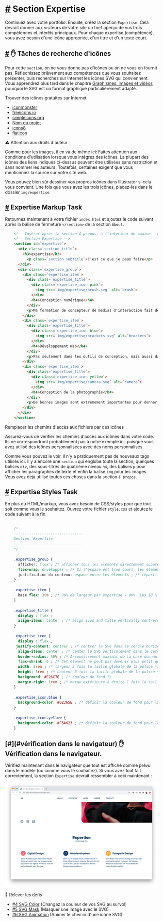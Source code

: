 [#](#section-expertise) Section Expertise
=========================================

Continuez avec votre portfolio. Ensuite, créez la section `Expertise`. Cela devrait donner aux visiteurs de votre site un bref aperçu de vos trois compétences et intérêts principaux. Pour chaque expertise (compétence), vous avez besoin d'une icône appropriée, d'un titre et d'un texte court.

[#](#icons-find-and-drop) :hand: Tâches de recherche d'icônes
---------------------------------------------------------------

Pour cette `section`, on ne vous donne pas d'icônes ou on ne vous en fournit pas. Réfléchissez brièvement aux compétences que vous souhaitez présenter, puis recherchez sur Internet les icônes SVG qui conviennent. Vous apprendrez plus tard dans le chapitre [Graphismes, images et vidéos](/guide/15_graphics_images_videos) pourquoi le SVG est un format graphique particulièrement adapté.

Trouver des icônes gratuites sur Internet

* [iconmonster](https://iconmonstr.com/)
* [freeicons.io](https://freeicons.io/)
* [simpleicons.org](https://simpleicons.org/)
* [Nom du projet](https://thenounproject.com/)
* [icons8](https://icons8.de/)
* [flaticon](https://www.flaticon.com/)

:warning: Attention aux droits d'auteur

Comme pour les images, il en va de même ici: Faites attention aux conditions d'utilisation lorsque vous intégrez des icônes. La plupart des icônes des liens indiqués ci-dessus peuvent être utilisées sans restriction et sans nommer les auteurs. Toutefois, certaines exigent que vous mentionniez la source sur votre site web.

Vous pouvez bien sûr dessiner vos propres icônes dans Illustrator si cela vous convient. Une fois que vous avez les trois icônes, placez-les dans le dossier `img/expertise`.

[#](#expertise-markup) Expertise Markup Task
-----------------------------------------------

Retournez maintenant à votre fichier `index.html` et ajoutez le code suivant après la balise de fermeture `</section>` de la section `About`.

```html
    <!-- Insérer après la section À propos, à l'intérieur de <main> -->
    <!-- Section Expertise -->
    <section id=`expertise`>
      <div class=`section_title`>
        <h3>expertise</h3>
          <p class=`section_subtitle`>C'est ce que je peux faire</p>
      </div>
      <div class=`expertise_group`>
        <div class=`expertise_item`>
          <div class=`expertise_title`>
            <div class=`expertise_icon pink`>
              <img src=`img/expertise/brush.svg` alt=`brush`>
            </div>
            <h4>Conception numérique</h4>
          </div>
          <p>Ma formation de concepteur de médias d'interaction fait de moi un concepteur professionnel de produits numériques. De l'idée initiale à la mise en service.</p>
        </div>
        <div class=`expertise_item`>
          <div class=`expertise_title`>
            <div class=`expertise_icon blue`>
              <img src=`img/expertise/brackets.svg` alt=`brackets`>
            </div>
            <h4>Développement Web</h4>
          </div>
          <p>Pas seulement dans les outils de conception, mais aussi dans le code, je me sens chez moi. Par conséquent, je suis également en mesure d'évaluer la faisabilité de mes conceptions</p>.
        </div>
        <div class=`expertise_item`>
          <div class=`expertise_title`>
            <div class=`expertise_icon yellow`>
              <img src=`img/expertise/camera.svg` alt=`camera`>
            </div>
            <h4>Conception de la photographie</h4>
          </div>
          <p>De bonnes images sont extrêmement importantes pour donner à un design une apparence de haute qualité. Dans cette optique, je produis souvent moi-même les images de mon travail.</p>
        </div>
      </div>
    </section>
```  

Remplacer les chemins d'accès aux fichiers par des icônes

Assurez-vous de vérifier les chemins d'accès aux icônes dans votre code. Ils ne correspondront probablement pas à notre exemple ici, puisque vous avez utilisé des icônes personnalisées avec des noms personnalisés.

Comme vous pouvez le voir, il n'y a pratiquement pas de nouveaux tags utilisés ici. Il y a encore une `section` qui englobe toute la section, quelques balises `div`, des sous-titres de quatrième niveau `h4`, des balises `p` pour afficher les paragraphes de texte et enfin la balise `img` pour les images. Vous avez déjà utilisé toutes ces choses dans la section `à propos`.

[#](#expertise-styles) Expertise Styles Task
-----------------------------------------------

En plus du HTML/markup, vous avez besoin de CSS/styles pour que tout soit comme vous le souhaitez. Ouvrez votre fichier `style.css` et ajoutez le code suivant à la fin.

```css

    /* 
    --------------------------------
    Section `Expertise
    --------------------------------
    */
    
    .expertise_group {
      afficher: flex ; /* afficher tous les éléments directement subordonnés les uns à côté des autres */
      flex-wrap: envelopper ; /* Si l'espace est trop court, les éléments peuvent s'envelopper sur une nouvelle ligne */
      justification du contenu: espace entre les éléments ; /* répartit automatiquement l'espace entre les éléments */
    }
    
    .expertise_item {
      base flex: 30% ; /* 30% de largeur par expertise = 90%. Les 10 % restants sont répartis entre les postes sous forme d'espacement */
    }
    
    .expertise_title {
      display : flex ;
      align-items: center ; /* align icon and title vertically centrered */
    }
    
    .expertise_icon {
      display : flex ;
     justify-content: centrer ; /* centrer le SVG dans le cercle horizontalement */
      align-items: center ; /* center le SVG verticalement dans le cercle */
      border-radius: 50% ; /* Arrondissement maximal de la case donnant lieu à un cercle */
      flex-shrink: 0 ; /* Cet élément ne peut pas devenir plus petit que l'espace minimum dont il a besoin pour afficher son propre contenu normalement */
      width: 3rem ; /* largeur 3 fois la taille globale de la police */
      height: 3rem ; /* hauteur 3 fois la taille globale de la police */
      background: #E26C76 ; /* couleur de fond */
      margin-right: 1rem ; /* marge extérieure à droite 1 fois la taille globale de la police */
    }
    
    .expertise_icon.blue {
      background-color: #02365E ; /* définir la couleur de fond pour la classe .blue */
    }
    
    .expertise_icon.yellow {
      background-color: #F5A623 ; /* définir la couleur de fond pour la classe .yellow */
    }
```    

[#](#vérification dans le navigateur) :hand: Vérification dans le navigateur.
---------------------------------------------------------

Vérifiez maintenant dans le navigateur que tout est affiché comme prévu dans le modèle (ou comme vous le souhaitez). Si vous avez tout fait correctement, la section `Expertise` devrait ressembler à ceci maintenant :

![Expertise des styles](https://github.com/inetis-ch/viscom-cie1/raw/main/asset/img/expertise_with_styles.039ad131.png)

:mega:  Relever les défis

* [#4 SVG Color](/viscom-cie1/challenges/#_4-svg-color) (Changez la couleur de vos SVG au survol)
* [#5 SVG Mask](/viscom-cie1/challenges/#_5-svg-mask) (Masquer une image avec le SVG)
* [#6 SVG Animation](/viscom-cie1/challenges/#_6-svg-animation) (Animer le chemin d'une icône SVG).
